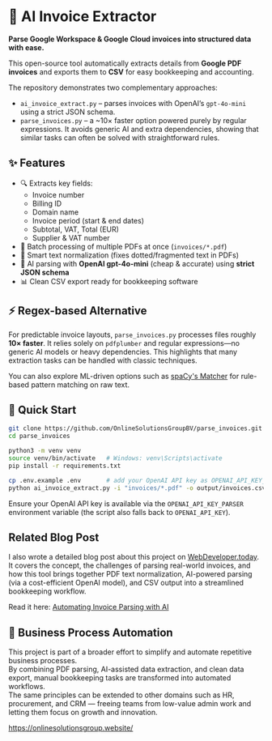 # 📑 AI Invoice Extractor

**Parse Google Workspace & Google Cloud invoices into structured data with ease.**

This open-source tool automatically extracts details from **Google PDF invoices** and exports them to **CSV** for easy bookkeeping and accounting.

The repository demonstrates two complementary approaches:

- `ai_invoice_extract.py` – parses invoices with OpenAI’s `gpt-4o-mini` using a strict JSON schema.
- `parse_invoices.py` – a ~10× faster option powered purely by regular expressions. It avoids generic AI and extra dependencies, showing that similar tasks can often be solved with straightforward rules.

## ✨ Features
- 🔍 Extracts key fields:
  - Invoice number  
  - Billing ID  
  - Domain name  
  - Invoice period (start & end dates)  
  - Subtotal, VAT, Total (EUR)  
  - Supplier & VAT number  
- 📂 Batch processing of multiple PDFs at once (`invoices/*.pdf`)  
- 🧹 Smart text normalization (fixes dotted/fragmented text in PDFs)
- 🤖 AI parsing with **OpenAI gpt-4o-mini** (cheap & accurate) using **strict JSON schema**
- 📊 Clean CSV export ready for bookkeeping software

## ⚡ Regex-based Alternative

For predictable invoice layouts, `parse_invoices.py` processes files roughly **10× faster**. It relies solely on `pdfplumber` and regular expressions—no generic AI models or heavy dependencies. This highlights that many extraction tasks can be handled with classic techniques.

You can also explore ML-driven options such as [spaCy's Matcher](https://www.webdeveloper.today/2023/05/list-of-car-makes-brands-and-you-want.html) for rule-based pattern matching on raw text.

## 🚀 Quick Start

```bash
git clone https://github.com/OnlineSolutionsGroupBV/parse_invoices.git
cd parse_invoices

python3 -m venv venv
source venv/bin/activate   # Windows: venv\Scripts\activate
pip install -r requirements.txt

cp .env.example .env       # add your OpenAI API key as OPENAI_API_KEY_PARSER
python ai_invoice_extract.py -i "invoices/*.pdf" -o output/invoices.csv

```

Ensure your OpenAI API key is available via the `OPENAI_API_KEY_PARSER` environment variable (the script also falls back to `OPENAI_API_KEY`).


##  Related Blog Post

I also wrote a detailed blog post about this project on [WebDeveloper.today](https://www.webdeveloper.today/2025/08/automating-invoice-parsing-with-ai.html). It covers the concept, the challenges of parsing real-world invoices, and how this tool brings together PDF text normalization, AI-powered parsing (via a cost-efficient OpenAI model), and CSV output into a streamlined bookkeeping workflow.

Read it here: [Automating Invoice Parsing with AI](https://www.webdeveloper.today/2025/08/automating-invoice-parsing-with-ai.html)


## 🔄 Business Process Automation

This project is part of a broader effort to simplify and automate repetitive business processes.  
By combining PDF parsing, AI-assisted data extraction, and clean data export, manual bookkeeping tasks are transformed into automated workflows.  
The same principles can be extended to other domains such as HR, procurement, and CRM — freeing teams from low-value admin work and letting them focus on growth and innovation.

https://onlinesolutionsgroup.website/

